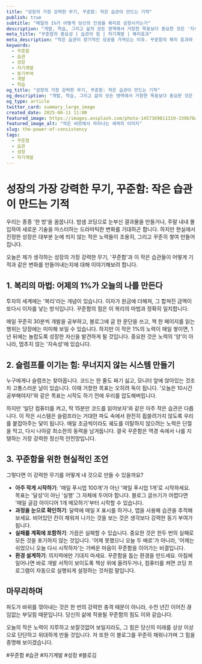 ```yaml
---
title: "성장의 가장 강력한 무기, 꾸준함: 작은 습관이 만드는 기적"
publish: true
subtitle: "매일의 1%가 어떻게 당신의 인생을 복리로 성장시키는가"
description: "개발, 학습, 그리고 삶의 모든 영역에서 거창한 목표보다 중요한 것은 '지속하는 힘'입니다. 꾸준함이 어떻게 복리의 마법을 일으키고 슬럼프를 극복하게 하는지, 그리고 작은 습관을 만드는 현실적인 팁을 공유합니다."
meta_title: "꾸준함의 중요성 | 습관의 힘 | 자기계발 | 복리효과"
meta_description: "작은 습관이 장기적인 성공을 가져오는 이유. 꾸준함의 복리 효과와 슬럼프 극복법, 그리고 일상에서 꾸준함을 실천하는 구체적인 방법을 알아봅니다."
keywords:
  - 꾸준함
  - 습관
  - 성장
  - 자기계발
  - 동기부여
  - 개발
  - 학습
og_title: "성장의 가장 강력한 무기, 꾸준함: 작은 습관이 만드는 기적"
og_description: "개발, 학습, 그리고 삶의 모든 영역에서 거창한 목표보다 중요한 것은 '지속하는 힘'입니다. 꾸준함이 어떻게 복리의 마법을 일으키고 당신을 성장시키는지 알아보세요."
og_type: article
twitter_card: summary_large_image
created_date: 2025-06-11 11:00
featured_image: https://images.unsplash.com/photo-1457369811319-339b78a31ba3?q=80&w=2874&auto=format&fit=crop&ixlib=rb-4.0.3&ixid=M3wxMjA3fDB8MHxwaG90by1wYWdlfHx8fGVufDB8fHx8fA%3D%3D
featured_image_alt: "작은 씨앗에서 자라나는 새싹의 이미지"
slug: the-power-of-consistency
tags:
  - 꾸준함
  - 습관
  - 성장
  - 자기계발
---
```


# 성장의 가장 강력한 무기, 꾸준함: 작은 습관이 만드는 기적

우리는 종종 '한 방'을 꿈꿉니다. 밤샘 코딩으로 눈부신 결과물을 만들거나, 주말 내내 몰입하여 새로운 기술을 마스터하는 드라마틱한 변화를 기대하곤 합니다. 하지만 현실에서 진정한 성장은 대부분 눈에 띄지 않는 작은 노력들이 조용히, 그리고 꾸준히 쌓여 만들어집니다.

오늘은 제가 생각하는 성장의 가장 강력한 무기, '꾸준함'과 이 작은 습관들이 어떻게 기적과 같은 변화를 만들어내는지에 대해 이야기해보려 합니다.

## 1. 복리의 마법: 어제의 1%가 오늘의 나를 만든다

투자의 세계에는 '복리'라는 개념이 있습니다. 이자가 원금에 더해져, 그 합쳐진 금액이 또다시 이자를 낳는 방식입니다. 꾸준함의 힘은 이 복리의 마법과 정확히 일치합니다.

매일 꾸준히 30분씩 개발을 공부하고, 블로그에 글 한 문단을 쓰고, 책 한 페이지를 읽는 행위는 당장에는 미미해 보일 수 있습니다. 하지만 이 작은 1%의 노력이 매일 쌓이면, 1년 뒤에는 놀랍도록 성장한 자신을 발견하게 될 것입니다. 중요한 것은 노력의 '양'이 아니라, 멈추지 않는 '지속성'에 있습니다.

## 2. 슬럼프를 이기는 힘: 무너지지 않는 시스템 만들기

누구에게나 슬럼프는 찾아옵니다. 코드는 한 줄도 짜기 싫고, 모니터 앞에 앉아있는 것조차 고통스러운 날이 있습니다. 이때 거창한 목표는 오히려 독이 됩니다. '오늘은 10시간 공부해야지!'와 같은 목표는 시작도 하기 전에 우리를 압도해버립니다.

하지만 '일단 컴퓨터를 켜고, 딱 15분만 코드를 읽어보자'와 같은 아주 작은 습관은 다릅니다. 이 작은 시스템은 슬럼프라는 거대한 파도 속에서 완전히 휩쓸려가지 않도록 우리를 붙잡아주는 닻이 됩니다. 매일 조금씩이라도 궤도를 이탈하지 않으려는 노력은 단절을 막고, 다시 나아갈 최소한의 동력을 남겨둡니다. 결국 꾸준함은 역경 속에서 나를 지탱하는 가장 강력한 정신적 안전망입니다.

## 3. 꾸준함을 위한 현실적인 조언

그렇다면 이 강력한 무기를 어떻게 내 것으로 만들 수 있을까요?

- **아주 작게 시작하기**: '매일 푸시업 100개'가 아닌 '매일 푸시업 1개'로 시작하세요. 목표는 '달성'이 아닌 '실행' 그 자체에 두어야 합니다. 블로그 글쓰기가 어렵다면 '매일 글감 아이디어 1개 메모하기'부터 시작할 수 있습니다.
- **과정을 눈으로 확인하기**: 달력에 매일 X 표시를 하거나, 앱을 사용해 습관을 추적해보세요. 비어있던 칸이 채워져 나가는 것을 보는 것은 생각보다 강력한 동기 부여가 됩니다.
- **실패를 계획에 포함하기**: 가끔은 실패할 수 있습니다. 중요한 것은 한두 번의 실패로 모든 것을 포기하지 않는 것입니다. '어제 못했으니 오늘 두 배로'가 아니라, '어제는 쉬었으니 오늘 다시 시작하자'는 가벼운 마음이 꾸준함을 이어가는 비결입니다.
- **환경 설계하기**: 의지력에만 기대지 마세요. 꾸준함을 돕는 환경을 만드세요. 아침에 일어나면 바로 개발 서적이 보이도록 책상 위에 올려두거나, 컴퓨터를 켜면 코딩 프로그램이 자동으로 실행되게 설정하는 것처럼 말입니다.

## 마무리하며

파도가 바위를 깎아내는 것은 한 번의 강력한 충격 때문이 아니라, 수천 년간 이어진 끊임없는 부딪힘 때문입니다. 당신의 삶에 적용될 꾸준함의 힘도 이와 같습니다.

오늘의 작은 노력이 지루하고 보잘것없어 보일지라도, 그 힘은 당신의 미래를 상상 이상으로 단단하고 위대하게 만들 것입니다. 저 또한 이 블로그를 꾸준히 채워나가며 그 힘을 증명해 보이겠습니다.

#꾸준함 #습관 #자기계발 #성장 #블로깅
